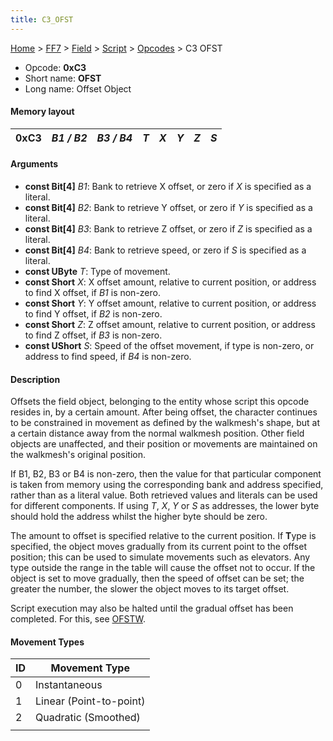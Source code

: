 ```yaml
---
title: C3_OFST
---
```


[Home](../../../../index.md) > [FF7](../../../../FF7.md) > [Field](../../../Field.md) > [Script](../../Script.md) > [Opcodes](../Opcodes.md) > C3 OFST

-   Opcode: **0xC3**
-   Short name: **OFST**
-   Long name: Offset Object

#### Memory layout

| 0xC3 | *B1 / B2* | *B3 / B4* | *T* | *X* | *Y* | *Z* | *S* |
|------|-----------|-----------|-----|-----|-----|-----|-----|

#### Arguments

-   **const Bit\[4\]** *B1*: Bank to retrieve X offset, or zero if *X* is specified as a literal.
-   **const Bit\[4\]** *B2*: Bank to retrieve Y offset, or zero if *Y* is specified as a literal.
-   **const Bit\[4\]** *B3*: Bank to retrieve Z offset, or zero if *Z* is specified as a literal.
-   **const Bit\[4\]** *B4*: Bank to retrieve speed, or zero if *S* is specified as a literal.
-   **const UByte** *T*: Type of movement.
-   **const Short** *X*: X offset amount, relative to current position, or address to find X offset, if *B1* is non-zero.
-   **const Short** *Y*: Y offset amount, relative to current position, or address to find Y offset, if *B2* is non-zero.
-   **const Short** *Z*: Z offset amount, relative to current position, or address to find Z offset, if *B3* is non-zero.
-   **const UShort** *S*: Speed of the offset movement, if type is non-zero, or address to find speed, if *B4* is non-zero.

#### Description

Offsets the field object, belonging to the entity whose script this opcode resides in, by a certain amount. After being offset, the character continues to be constrained in movement as defined by the walkmesh's shape, but at a certain distance away from the normal walkmesh position. Other field objects are unaffected, and their position or movements are maintained on the walkmesh's original position.

If B1, B2, B3 or B4 is non-zero, then the value for that particular component is taken from memory using the corresponding bank and address specified, rather than as a literal value. Both retrieved values and literals can be used for different components. If using *T*, *X*, *Y* or *S* as addresses, the lower byte should hold the address whilst the higher byte should be zero.

The amount to offset is specified relative to the current position. If **T**ype is specified, the object moves gradually from its current point to the offset position; this can be used to simulate movements such as elevators. Any type outside the range in the table will cause the offset not to occur. If the object is set to move gradually, then the speed of offset can be set; the greater the number, the slower the object moves to its target offset.

Script execution may also be halted until the gradual offset has been completed. For this, see [OFSTW](C4_OFSTW.md).

#### Movement Types

| ID  | Movement Type           |
|-----|-------------------------|
| 0   | Instantaneous           |
| 1   | Linear (Point-to-point) |
| 2   | Quadratic (Smoothed)    |
|     |                         |
